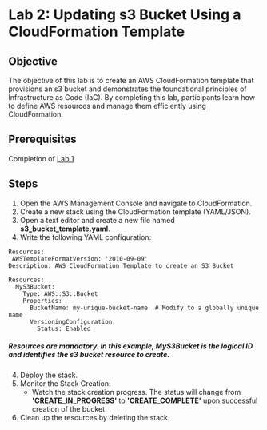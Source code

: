 # Lab 2: Updating s3 Bucket Using a CloudFormation Template

## Objective

The objective of this lab is to create an AWS CloudFormation template that provisions an s3 bucket and demonstrates the foundational principles of Infrastructure as Code (IaC). By completing this lab, participants learn how to define AWS resources and manage them efficiently using CloudFormation.


## Prerequisites

Completion of [Lab 1](../Lab%201/README.md)

## Steps

1. Open the AWS Management Console and navigate to CloudFormation.
2. Create a new stack using the CloudFormation template (YAML/JSON).
3. Open a text editor and create a new file named **s3_bucket_template.yaml**.
4. Write the following YAML configuration:
```
Resources:
 AWSTemplateFormatVersion: '2010-09-09'
Description: AWS CloudFormation Template to create an S3 Bucket

Resources:
  MyS3Bucket:
    Type: AWS::S3::Bucket
    Properties:
      BucketName: my-unique-bucket-name  # Modify to a globally unique name
      VersioningConfiguration:
        Status: Enabled
```
##### Resources are mandatory. In this example, MyS3Bucket is the logical ID and identifies the s3 bucket resource to create.
4. Deploy the stack.
5. Monitor the Stack Creation:
    - Watch the stack creation progress. The status will change from **'CREATE_IN_PROGRESS'** to **'CREATE_COMPLETE'** upon successful creation of the bucket
5. Clean up the resources by deleting the stack.

